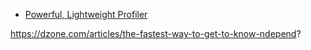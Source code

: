 
* [Powerful, Lightweight Profiler](http://stackify.com/prefix)

https://dzone.com/articles/the-fastest-way-to-get-to-know-ndepend?
